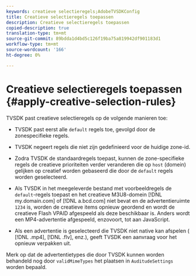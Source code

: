 ```yaml
---
keywords: creatieve selectieregels;AdobeTVSDKConfig
title: Creatieve selectieregels toepassen
description: Creatieve selectieregels toepassen
copied-description: true
translation-type: tm+mt
source-git-commit: 89bdda1d4bd5c126f19ba75a819942df901183d1
workflow-type: tm+mt
source-wordcount: '166'
ht-degree: 0%

---
```



# Creatieve selectieregels toepassen {#apply-creative-selection-rules}

TVSDK past creatieve selectieregels op de volgende manieren toe:

* TVSDK past eerst alle `default` regels toe, gevolgd door de zonespecifieke regels.
* TVSDK negeert regels die niet zijn gedefinieerd voor de huidige zone-id.
* Zodra TVSDK de standaardregels toepast, kunnen de zone-specifieke regels de creatieve prioriteiten verder veranderen die op `host` (domein) gelijken op creatief worden gebaseerd die door de `default` regels worden geselecteerd.

* Als TVSDK in het meegeleverde bestand met voorbeeldregels de `default`-regels toepast en het creatieve M3U8-domein [!DNL my.domain.com] of [!DNL a.bcd.com] niet bevat en de advertentieruimte `1234` is, worden de creatieve items opnieuw geordend en wordt de creatieve Flash VPAID afgespeeld als deze beschikbaar is. Anders wordt een MP4-advertentie afgespeeld, enzovoort, tot aan JavaScript.

* Als een advertentie is geselecteerd die TVSDK niet native kan afspelen ( [!DNL .mp4], [!DNL .flv], enz.), geeft TVSDK een aanvraag voor het opnieuw verpakken uit.

Merk op dat de advertentietypes die door TVSDK kunnen worden behandeld nog door `validMimeTypes` het plaatsen in `AuditudeSettings` worden bepaald.

<!-- 

In Android 2.5 API docs, I see a 
<span class="codeph"> setValidMimeTypes</span> but not a 
<span class="codeph"> getValidMimeTypes</span>.

 -->

